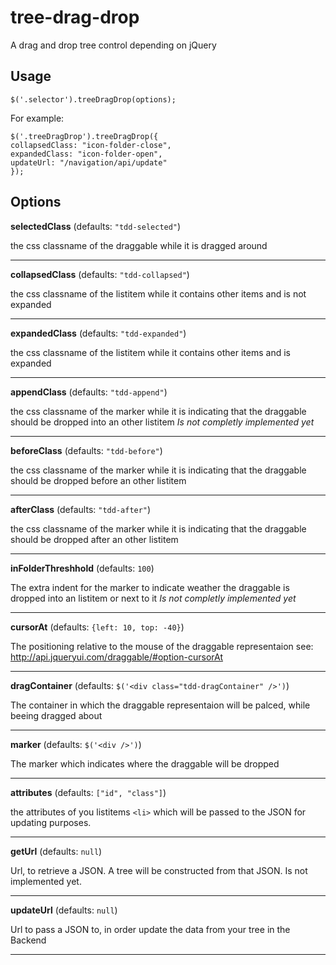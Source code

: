 tree-drag-drop
==============

A drag and drop tree control depending on jQuery

Usage
-----

    $('.selector').treeDragDrop(options); 


For example:

    $('.treeDragDrop').treeDragDrop({
	collapsedClass: "icon-folder-close", 
	expandedClass: "icon-folder-open", 
	updateUrl: "/navigation/api/update"
    }); 


Options
-------


**selectedClass** (defaults: `"tdd-selected"`)

the css classname of the draggable while it is dragged around

* * *

**collapsedClass** (defaults: `"tdd-collapsed"`)

the css classname of the listitem while it contains other items and is not expanded

* * *

**expandedClass** (defaults: `"tdd-expanded"`)

the css classname of the listitem while it contains other items and is expanded

* * *

**appendClass** (defaults: `"tdd-append"`)

the css classname of the marker while it is indicating that the draggable should be dropped into an other listitem
*Is not completly  implemented yet*

* * *

**beforeClass** (defaults: `"tdd-before"`)

the css classname of the marker while it is indicating that the draggable should be dropped before an other listitem

* * *

**afterClass** (defaults: `"tdd-after"`)

the css classname of the marker while it is indicating that the draggable should be dropped after an other listitem

* * *

**inFolderThreshhold** (defaults: `100`)

The extra indent for the marker to indicate weather the draggable is dropped into an listitem or next to it
*Is not completly implemented yet*

* * *

**cursorAt** (defaults: `{left: 10, top: -40}`)

The positioning relative to the mouse of the draggable representaion see: http://api.jqueryui.com/draggable/#option-cursorAt

* * *

**dragContainer** (defaults: `$('<div class="tdd-dragContainer" />')`)

The container in which the draggable representaion will be palced, while beeing dragged about

* * *

**marker** (defaults: `$('<div />')`)

The marker which indicates where the draggable will be dropped

* * *

**attributes** (defaults: `["id", "class"]`)

the attributes of you listitems `<li>` which will be passed to the JSON for updating purposes.

* * *

**getUrl** (defaults: `null`)

Url, to retrieve a JSON. A tree will be constructed from that JSON. Is not implemented yet.

* * *

**updateUrl** (defaults: `null`)

Url to pass a JSON to, in order update the data from your tree in the Backend

* * *